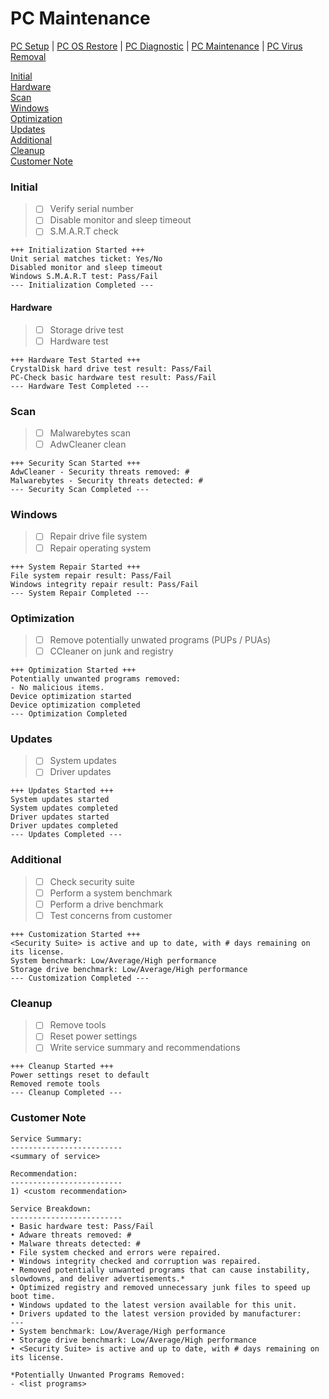 # PC Maintenance

[PC Setup](https://github.com/justinchapdelaine/IT-Resources/blob/master/Documentation/Checklist/PC-Setup.md#pc-setup) | 
[PC OS Restore](https://github.com/justinchapdelaine/IT-Resources/blob/master/Documentation/Checklist/PC-OS-Restore.md#pc-os-restore) | 
[PC Diagnostic](https://github.com/justinchapdelaine/IT-Resources/blob/master/Documentation/Checklist/PC-Diagnostic.md#pc-diagnostic) | 
[PC Maintenance](https://github.com/justinchapdelaine/IT-Resources/blob/master/Documentation/Checklist/PC-Maintenance.md#pc-maintenance) | 
[PC Virus Removal](https://github.com/justinchapdelaine/IT-Resources/blob/master/Documentation/Checklist/PC-Virus-Removal.md#pc-virus-removal)

[Initial](#initial) <br>
[Hardware](#hardware) <br>
[Scan](#scan) <br>
[Windows](#windows) <br>
[Optimization](#optimization) <br>
[Updates](#updates) <br>
[Additional](#additional) <br>
[Cleanup](#cleanup)<br>
[Customer Note](#customer-note) <br>

### Initial
> - [ ] Verify serial number 
> - [ ] Disable monitor and sleep timeout
> - [ ] S.M.A.R.T check

```
+++ Initialization Started +++
Unit serial matches ticket: Yes/No
Disabled monitor and sleep timeout
Windows S.M.A.R.T test: Pass/Fail 
--- Initialization Completed ---
```

#### Hardware
> - [ ] Storage drive test
> - [ ] Hardware test

```
+++ Hardware Test Started +++
CrystalDisk hard drive test result: Pass/Fail
PC-Check basic hardware test result: Pass/Fail
--- Hardware Test Completed ---
```

### Scan
> - [ ] Malwarebytes scan
> - [ ] AdwCleaner clean

```
+++ Security Scan Started +++
AdwCleaner - Security threats removed: #
Malwarebytes - Security threats detected: #
--- Security Scan Completed ---
```

### Windows
> - [ ] Repair drive file system
> - [ ] Repair operating system

```
+++ System Repair Started +++
File system repair result: Pass/Fail
Windows integrity repair result: Pass/Fail
--- System Repair Completed ---
```

### Optimization
> - [ ] Remove potentially unwated programs (PUPs / PUAs)
> - [ ] CCleaner on junk and registry

```
+++ Optimization Started +++
Potentially unwanted programs removed:
- No malicious items.
Device optimization started
Device optimization completed
--- Optimization Completed
```

### Updates
> - [ ] System updates
> - [ ] Driver updates

```
+++ Updates Started +++
System updates started
System updates completed
Driver updates started
Driver updates completed
--- Updates Completed ---
```

### Additional
> - [ ] Check security suite
> - [ ] Perform a system benchmark
> - [ ] Perform a drive benchmark
> - [ ] Test concerns from customer

```
+++ Customization Started +++
<Security Suite> is active and up to date, with # days remaining on its license.
System benchmark: Low/Average/High performance
Storage drive benchmark: Low/Average/High performance
--- Customization Completed ---
```

### Cleanup
> - [ ] Remove tools
> - [ ] Reset power settings
> - [ ] Write service summary and recommendations

```
+++ Cleanup Started +++
Power settings reset to default
Removed remote tools
--- Cleanup Completed ---
```

### Customer Note
```
Service Summary:
-------------------------
<summary of service>

Recommendation:
-------------------------
1) <custom recommendation>

Service Breakdown:
-------------------------
• Basic hardware test: Pass/Fail
• Adware threats removed: #
• Malware threats detected: #
• File system checked and errors were repaired.
• Windows integrity checked and corruption was repaired.
• Removed potentially unwanted programs that can cause instability, slowdowns, and deliver advertisements.*
• Optimized registry and removed unnecessary junk files to speed up boot time.
• Windows updated to the latest version available for this unit.
• Drivers updated to the latest version provided by manufacturer:
---
• System benchmark: Low/Average/High performance
• Storage drive benchmark: Low/Average/High performance
• <Security Suite> is active and up to date, with # days remaining on its license.

*Potentially Unwanted Programs Removed:
- <list programs>
```
